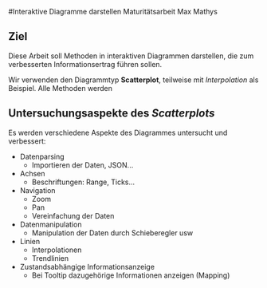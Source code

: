 #Interaktive Diagramme darstellen
Maturitätsarbeit Max Mathys

## Ziel
Diese Arbeit soll Methoden in interaktiven Diagrammen darstellen, die zum verbesserten Informationsertrag führen sollen.

Wir verwenden den Diagrammtyp **Scatterplot**, teilweise mit *Interpolation* als Beispiel. Alle Methoden werden

## Untersuchungsaspekte des *Scatterplots*
Es werden verschiedene Aspekte des Diagrammes untersucht und verbessert:

- Datenparsing
	- Importieren der Daten, JSON...
- Achsen
	- Beschriftungen: Range, Ticks...
- Navigation
	- Zoom
	- Pan
	- Vereinfachung der Daten
- Datenmanipulation
	- Manipulation der Daten durch Schieberegler usw
- Linien
	- Interpolationen
	- Trendlinien
- Zustandsabhängige Informationsanzeige
	- Bei Tooltip dazugehörige Informationen anzeigen (Mapping)
	